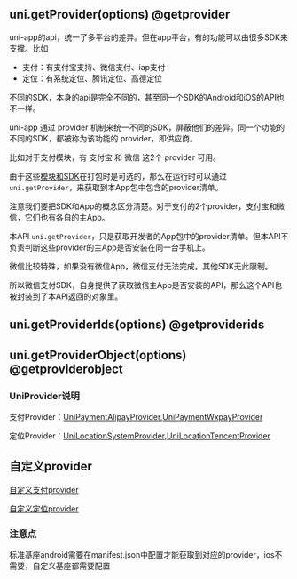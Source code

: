 ## uni.getProvider(options) @getprovider

<!-- UTSAPIJSON.getProvider.description -->

uni-app的api，统一了多平台的差异。但在app平台，有的功能可以由很多SDK来支撑。比如
- 支付：有支付宝支持、微信支付、iap支付
- 定位：有系统定位、腾讯定位、高德定位

不同的SDK，本身的api是完全不同的，甚至同一个SDK的Android和iOS的API也不一样。

uni-app 通过 provider 机制来统一不同的SDK，屏蔽他们的差异。同一个功能的不同的SDK，都被称为该功能的 provider，即供应商。

比如对于支付模块，有 支付宝 和 微信 这2个 provider 可用。

由于这些[模块和SDK](../collocation/manifest-modules.md)在打包时是可选的，那么在运行时可以通过 `uni.getProvider`，来获取到本App包中包含的provider清单。

注意我们要把SDK和App的概念区分清楚。对于支付的2个provider，支付宝和微信，它们也有各自的主App。

本API `uni.getProvider`，只是获取开发者的App包中的provider清单。但本API不负责判断这些provider的主App是否安装在同一台手机上。

微信比较特殊，如果没有微信App，微信支付无法完成。其他SDK无此限制。

所以微信支付SDK，自身提供了获取微信主App是否安装的API，那么这个API也被封装到了本API返回的对象里。

<!-- UTSAPIJSON.getProvider.compatibility -->

<!-- UTSAPIJSON.getProvider.param -->

<!-- UTSAPIJSON.getProvider.returnValue -->

<!-- UTSAPIJSON.getProvider.tutorial -->

<!-- UTSAPIJSON.getProvider.example -->

## uni.getProviderIds(options) @getproviderids

<!-- UTSAPIJSON.getProviderIds.description -->

<!-- UTSAPIJSON.getProviderIds.compatibility -->

<!-- UTSAPIJSON.getProviderIds.param -->

<!-- UTSAPIJSON.getProviderIds.returnValue -->

<!-- UTSAPIJSON.getProviderIds.example -->

<!-- UTSAPIJSON.getProviderIds.tutorial -->

## uni.getProviderObject(options) @getproviderobject

<!-- UTSAPIJSON.getProviderObject.description -->

<!-- UTSAPIJSON.getProviderObject.compatibility -->

<!-- UTSAPIJSON.getProviderObject.param -->

<!-- UTSAPIJSON.getProviderObject.returnValue -->

### UniProvider说明

支付Provider：[UniPaymentAlipayProvider](https://doc.dcloud.net.cn/uni-app-x/api/request-payment.html#UniPaymentAlipayProvider(%E9%98%BF%E9%87%8C%E6%94%AF%E4%BB%98)),[UniPaymentWxpayProvider](https://doc.dcloud.net.cn/uni-app-x/api/request-payment.html#UniPaymentWxpayProvider(%E5%BE%AE%E4%BF%A1%E6%94%AF%E4%BB%98))

定位Provider：[UniLocationSystemProvider](https://doc.dcloud.net.cn/uni-app-x/api/get-location.html#UniLocationSystemProvider(%E7%B3%BB%E7%BB%9F%E5%AE%9A%E4%BD%8D)),[UniLocationTencentProvider](https://doc.dcloud.net.cn/uni-app-x/api/get-location.html#UniLocationTencentProvider(%E8%85%BE%E8%AE%AF%E5%AE%9A%E4%BD%8D))

<!-- UTSAPIJSON.getProviderObject.example -->

<!-- UTSAPIJSON.getProviderObject.tutorial -->

<!-- UTSAPIJSON.provider.example -->

## 自定义provider

[自定义支付provider](https://doc.dcloud.net.cn/uni-app-x/api/request-payment.html#%E8%87%AA%E5%AE%9A%E4%B9%89%E6%94%AF%E4%BB%98provider)

[自定义定位provider](https://doc.dcloud.net.cn/uni-app-x/api/get-location.html#%E8%87%AA%E5%AE%9A%E4%B9%89%E5%AE%9A%E4%BD%8Dprovider)


### 注意点

标准基座android需要在manifest.json中配置才能获取到对应的provider，ios不需要，自定义基座都需要配置


<!-- UTSAPIJSON.general_type.name -->

<!-- UTSAPIJSON.general_type.param -->
